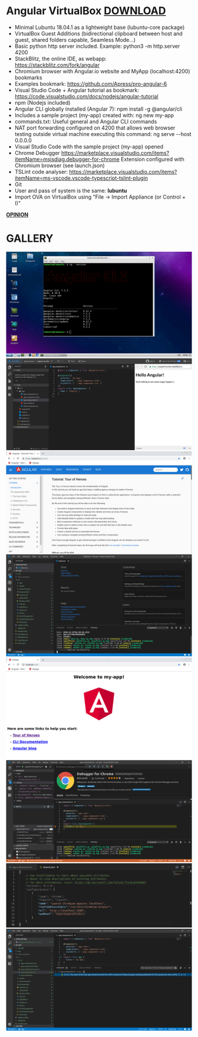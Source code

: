 # Angular VirtualBox [DOWNLOAD](https://github.com/Virtual-Machines/Angular-VirtualBox/releases/download/latest/Angular.ova)

- Minimal Lubuntu 18.04.1 as a lightweight base (lubuntu-core package)
- VirtualBox Guest Additions (bidirectional clipboard between host and guest, shared folders capable, Seamless Mode...)
- Basic python http server included. Example: python3 -m http.server 4200
- StackBlitz, the online IDE, as webapp: https://stackblitz.com/fork/angular
- Chromium browser with Angular.io website and MyApp (localhost:4200) bookmarks
- Examples bookmark: https://github.com/Apress/pro-angular-6
- Visual Studio Code + Angular tutorial as bookmark: https://code.visualstudio.com/docs/nodejs/angular-tutorial
- npm (Nodejs included)
- Angular CLI globally installed (Angular 7): npm install -g @angular/cli
- Includes a sample project (my-app) created with: ng new my-app
- commands.txt: Useful general and Angular CLI commands
- NAT port forwarding configured on 4200 that allows web browser testing outside virtual machine executing this command:
ng serve --host 0.0.0.0
- Visual Studio Code with the sample project (my-app) opened
- Chrome Debugger https://marketplace.visualstudio.com/items?itemName=msjsdiag.debugger-for-chrome Extension configured with Chromium browser (see launch.json)
- TSLint code analyser: https://marketplace.visualstudio.com/items?itemName=ms-vscode.vscode-typescript-tslint-plugin
- Git
- User and pass of system is the same: **lubuntu**
- Import OVA on VirtualBox using "File -> Import Appliance (or Control + I)"

[**OPINION**](https://docs.google.com/forms/d/e/1FAIpQLSeOzXN-TMbwxt_k3jHCQjwoEbP9o5nP6wJeJFa0_w0exYjTnw/viewform?usp=sf_link)

# GALLERY

![Desktop](https://github.com/Virtual-Machines/Angular-VirtualBox/blob/master/desktop.png)
![StackBlitz](https://github.com/Virtual-Machines/Angular-VirtualBox/blob/master/StackBlitz.png)
![Angular](https://github.com/Virtual-Machines/Angular-VirtualBox/blob/master/Angular.png)
![Visual Studio Code](https://github.com/Virtual-Machines/Angular-VirtualBox/blob/master/code.png)
![MyApp](https://github.com/Virtual-Machines/Angular-VirtualBox/blob/master/MyApp.png)
![Debugger](https://github.com/Virtual-Machines/Angular-VirtualBox/blob/master/debugger.png)
![LaunchJSON](https://github.com/Virtual-Machines/Angular-VirtualBox/blob/master/launchJSON.png)
![TSLint](https://github.com/Virtual-Machines/Angular-VirtualBox/blob/master/TSLint.png)

